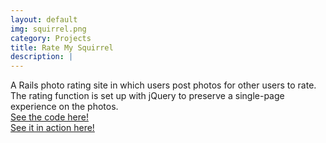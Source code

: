 ```yaml
---
layout: default
img: squirrel.png
category: Projects
title: Rate My Squirrel
description: |
---
```

  A Rails photo rating site in which users post photos for other users to rate. The rating function is set up with jQuery to preserve a single-page experience on the photos.
  <br>
  [See the code here!](https://github.com/dmandelb/rate_my_squirrel)
  <br>
  [See it in action here!](http://rate-my-squirrel.herokuapp.com/)